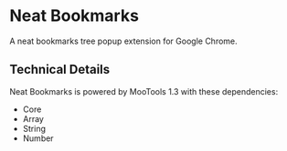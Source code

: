 Neat Bookmarks
==============

A neat bookmarks tree popup extension for Google Chrome.

Technical Details
-----------------

Neat Bookmarks is powered by MooTools 1.3 with these dependencies:

- Core
- Array
- String
- Number